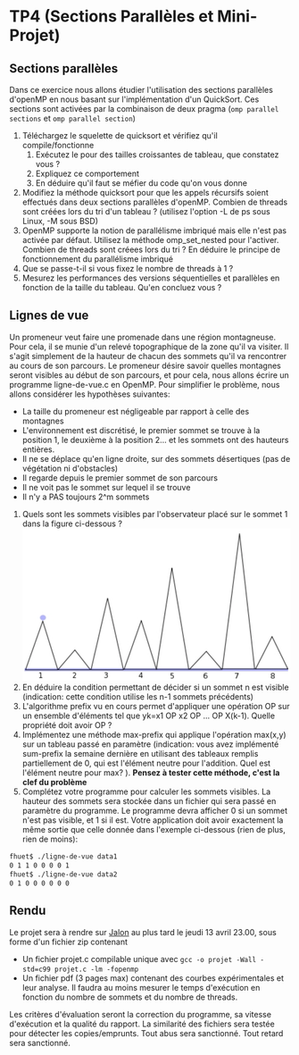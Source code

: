 # TP4 (Sections Parallèles et Mini-Projet)

## Sections parallèles
Dans ce exercice nous allons étudier l'utilisation des sections parallèles d'openMP en nous basant sur l'implémentation d'un QuickSort. Ces sections sont activées par la combinaison de deux pragma (`omp parallel sections` et `omp parallel section`)

1. Téléchargez le squelette de quicksort et vérifiez qu'il compile/fonctionne
    1. Exécutez le pour des tailles croissantes de tableau, que constatez vous ?
    2. Expliquez ce comportement
    3. En déduire qu'il faut se méfier du code qu'on vous donne
2. Modifiez la méthode quicksort pour que les appels récursifs soient effectués dans deux sections parallèles d'openMP. Combien de threads sont créées lors du tri d'un tableau ? (utilisez l'option -L de ps sous Linux, -M sous BSD)
3. OpenMP supporte la notion de parallélisme imbriqué mais elle n'est pas activée par défaut. Utilisez la méthode omp_set_nested pour l'activer. Combien de threads sont créees lors du tri ? En déduire le principe de fonctionnement du parallélisme imbriqué
4. Que se passe-t-il si vous fixez le nombre de threads à 1 ?
5. Mesurez les performances des versions séquentielles et parallèles en fonction de la taille du tableau. Qu'en concluez vous ?

## Lignes de vue
Un promeneur veut faire une promenade dans une région montagneuse. Pour cela, il se munie d'un relevé topographique de la zone qu'il va visiter. Il s'agit simplement de la hauteur de chacun des sommets qu'il va rencontrer au cours de son parcours. Le promeneur désire savoir quelles montagnes seront visibles au début de son parcours, et pour cela, nous allons écrire un programme ligne-de-vue.c en OpenMP. Pour simplifier le problème, nous allons considérer les hypothèses suivantes:

- La taille du promeneur est négligeable par rapport à celle des montagnes
- L'environnement est discrétisé, le premier sommet se trouve à la position 1, le deuxième à la position 2... et les sommets ont des hauteurs entières.
- Il ne se déplace qu'en ligne droite, sur des sommets désertiques (pas de végétation ni d'obstacles)
- Il regarde depuis le premier sommet de son parcours
- Il ne voit pas le sommet sur lequel il se trouve
- Il n'y a PAS toujours 2^m sommets

1. Quels sont les sommets visibles par l'observateur placé sur le sommet 1 dans la figure ci-dessous ?
![graph](graph.png)
2. En déduire la condition permettant de décider si un sommet n est visible (indication: cette condition utilise les n-1 sommets précédents)
3. L'algorithme prefix vu en cours permet d'appliquer une opération OP sur un ensemble d'éléments tel que yk=x1 OP x2 OP ... OP X(k-1). Quelle propriété doit avoir OP ?
4. Implémentez une méthode max-prefix qui applique l'opération max(x,y) sur un tableau passé en paramètre (indication: vous avez implémenté sum-prefix la semaine dernière en utilisant des tableaux remplis partiellement de 0, qui est l'élément neutre pour l'addition. Quel est l'élément neutre pour max? ). **Pensez à tester cette méthode, c'est la clef du problème**
5. Complétez votre programme pour calculer les sommets visibles. La hauteur des sommets sera stockée dans un fichier qui sera passé en paramètre du programme. Le programme devra afficher 0 si un sommet n'est pas visible, et 1 si il est. Votre application doit avoir exactement la même sortie que celle donnée dans l'exemple ci-dessous (rien de plus, rien de moins):

```
fhuet$ ./ligne-de-vue data1
0 1 1 0 0 0 0 1
fhuet$ ./ligne-de-vue data2
0 1 0 0 0 0 0 0
```

## Rendu
Le projet sera à rendre sur [Jalon](http://jalon.unice.fr) au plus tard le jeudi 13 avril 23.00, sous forme d'un fichier zip contenant
- Un fichier projet.c compilable unique avec `gcc -o projet -Wall -std=c99 projet.c -lm -fopenmp`
- Un fichier pdf  (3 pages max) contenant des courbes expérimentales et leur analyse. Il faudra au moins mesurer le temps d'exécution en fonction du nombre de sommets et du nombre de threads. 

Les critères d'évaluation seront la correction du programme, sa vitesse d'exécution et la qualité du rapport. La similarité des fichiers sera testée pour détecter les copies/emprunts. Tout abus sera sanctionné. Tout retard sera sanctionné.